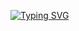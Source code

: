 [![Typing SVG](https://readme-typing-svg.herokuapp.com?font=Roboto&weight=700&size=50&pause=1000&color=2073e8&center=true&vCenter=true&random=false&width=1000&height=100&lines=%3CcherPrado%2F%3E)](https://git.io/typing-svg)
